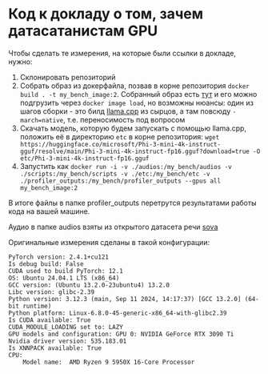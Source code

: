 # Код к докладу о том, зачем датасатанистам GPU

Чтобы сделать те измерения, на которые были ссылки в докладе, нужно:

1. Склонировать репозиторий
2. Собрать образ из докерфайла, позвав в корне репозитория `docker build . -t my_bench_image:2`. Собранный образ есть [тут](https://disk.yandex.ru/d/E1g8SnX0_syQ4A) и его можно подгрузить через `docker image load`, но возможны нюансы: один из шагов сборки - это билд [llama.cpp](https://github.com/ggerganov/llama.cpp) из сырцов, а там повсюду `-march=native`, т.е. переносимость под вопросом
3. Скачать модель, которую будем запускать с помощью llama.cpp, положить её в директорию `etc` в корне репозитория: `wget https://huggingface.co/microsoft/Phi-3-mini-4k-instruct-gguf/resolve/main/Phi-3-mini-4k-instruct-fp16.gguf?download=true -O etc/Phi-3-mini-4k-instruct-fp16.gguf`
4. Запустить как
`docker run -i -v ./audios:/my_bench/audios -v ./scripts:/my_bench/scripts -v ./etc:/my_bench/etc -v ./profiler_outputs:/my_bench/profiler_outputs --gpus all my_bench_image:2`

В итоге файлы в папке profiler_outputs перетрутся результатами работы кода на вашей машине.

Аудио в папке audios взяты из открытого датасета речи [sova](https://github.com/sovaai/sova-dataset)

Оригинальные измерения сделаны в такой конфигурации:

```
PyTorch version: 2.4.1+cu121
Is debug build: False
CUDA used to build PyTorch: 12.1
OS: Ubuntu 24.04.1 LTS (x86_64)
GCC version: (Ubuntu 13.2.0-23ubuntu4) 13.2.0
Libc version: glibc-2.39
Python version: 3.12.3 (main, Sep 11 2024, 14:17:37) [GCC 13.2.0] (64-bit runtime)
Python platform: Linux-6.8.0-45-generic-x86_64-with-glibc2.39
Is CUDA available: True
CUDA_MODULE_LOADING set to: LAZY
GPU models and configuration: GPU 0: NVIDIA GeForce RTX 3090 Ti
Nvidia driver version: 535.183.01
Is XNNPACK available: True
CPU:
    Model name:  AMD Ryzen 9 5950X 16-Core Processor
```
